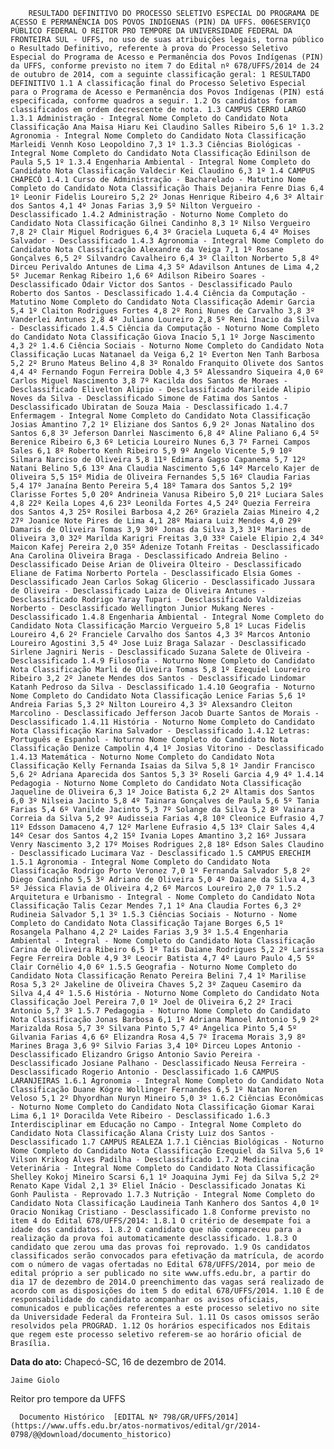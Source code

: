         RESULTADO DEFINITIVO DO PROCESSO SELETIVO ESPECIAL DO PROGRAMA DE ACESSO E PERMANÊNCIA DOS POVOS INDÍGENAS (PIN) DA UFFS. 006ESERVIÇO PÚBLICO FEDERAL O REITOR PRO TEMPORE DA UNIVERSIDADE FEDERAL DA FRONTEIRA SUL - UFFS, no uso de suas atribuições legais, torna público o Resultado Definitivo, referente à prova do Processo Seletivo Especial do Programa de Acesso e Permanência dos Povos Indígenas (PIN) da UFFS, conforme previsto no item 7 do Edital nº 678/UFFS/2014 de 24 de outubro de 2014, com a seguinte classificação geral: 1 RESULTADO DEFINITIVO 1.1 A classificação final do Processo Seletivo Especial para o Programa de Acesso e Permanência dos Povos Indígenas (PIN) está especificada, conforme quadros a seguir. 1.2 Os candidatos foram classificados em ordem decrescente de nota. 1.3 CAMPUS CERRO LARGO 1.3.1 Administração - Integral Nome Completo do Candidato Nota Classificação Ana Maisa Hiaru Kei Claudino Salles Ribeiro 5,6 1º 1.3.2 Agronomia - Integral Nome Completo do Candidato Nota Classificação Marleidi Vennh Koso Leopoldino 7,3 1º 1.3.3 Ciências Biológicas - Integral Nome Completo do Candidato Nota Classificação Edinilson de Paula 5,5 1º 1.3.4 Engenharia Ambiental - Integral Nome Completo do Candidato Nota Classificação Valdecir Kei Claudino 6,3 1º 1.4 CAMPUS CHAPECÓ 1.4.1 Curso de Administração - Bacharelado - Matutino Nome Completo do Candidato Nota Classificação Thais Dejanira Fenre Dias 6,4 1º Leonir Fidelis Loureiro 5,2 2º Jonas Henrique Ribeiro 4,6 3º Altair dos Santos 4,1 4º Jonas Farias 3,9 5º Nilton Vergueiro - Desclassificado 1.4.2 Administração - Noturno Nome Completo do Candidato Nota Classificação Gilnei Candinho 8,3 1º Nilso Vergueiro 7,8 2º Clair Miguel Rodrigues 6,4 3º Graciela Luqueta 6,4 4º Moises Salvador - Desclassificado 1.4.3 Agronomia - Integral Nome Completo do Candidato Nota Classificação Alexandre da Veiga 7,1 1º Rosane Gonçalves 6,5 2º Silvandro Cavalheiro 6,4 3º Clailton Norberto 5,8 4º Dirceu Perivaldo Antunes de Lima 4,3 5º Adavilson Antunes de Lima 4,2 5º Jucemar Renkag Ribeiro 1,6 6º Adilson Ribeiro Soares - Desclassificado Odair Victor dos Santos - Desclassificado Paulo Roberto dos Santos - Desclassificado 1.4.4 Ciência da Computação - Matutino Nome Completo do Candidato Nota Classificação Ademir Garcia 5,4 1º Claiton Rodrigues Fortes 4,8 2º Roni Nunes de Carvalho 3,8 3º Vanderlei Antunes 2,8 4º Juliano Loureiro 2,8 5º Reni Inacio da Silva - Desclassificado 1.4.5 Ciência da Computação - Noturno Nome Completo do Candidato Nota Classificação Giova Inacio 5,1 1º Jorge Nascimento 4,3 2º 1.4.6 Ciência Sociais - Noturno Nome Completo do Candidato Nota Classificação Lucas Natanael da Veiga 6,2 1º Everton Nen Tanh Barbosa 5,2 2º Bruno Mateus Belino 4,8 3º Ronaldo Franquito Olivete dos Santos 4,4 4º Fernando Fogun Ferreira Doble 4,3 5º Alessandro Siqueira 4,0 6º Carlos Miguel Nascimento 3,8 7º Kacilda dos Santos de Moraes - Desclassificado Elivelton Alipio - Desclassificado Marileide Alipio Noves da Silva - Desclassificado Simone de Fatima dos Santos - Desclassificado Ubiratan de Souza Maia - Desclassificado 1.4.7 Enfermagem - Integral Nome Completo do Candidato Nota Classificação Josias Amantino 7,2 1º Eliziane dos Santos 6,9 2º Jonas Natalino dos Santos 6,8 3º Jeferson Danrlei Nascimento 6,8 4º Aline Paliano 6,4 5º Berenice Ribeiro 6,3 6º Leticia Loureiro Nunes 6,3 7º Farnei Campos Sales 6,1 8º Roberto Kenh Ribeiro 5,9 9º Angelo Vicente 5,9 10º Silmara Narciso de Oliveira 5,8 11º Edimara Gagso Capanema 5,7 12º Natani Belino 5,6 13º Ana Claudia Nascimento 5,6 14º Marcelo Kajer de Oliveira 5,5 15º Midia de Oliveira Fernandes 5,5 16º Claudia Farias 5,4 17º Janaína Bento Pereira 5,4 18º Tamara dos Santos 5,2 19º Clarisse Fortes 5,0 20º Andrineia Vanusa Ribeiro 5,0 21º Luciara Sales 4,8 22º Keila Lopes 4,6 23º Leonilda Fortes 4,5 24º Quezia Ferreira dos Santos 4,3 25º Rosilei Barbosa 4,2 26º Graziela Zaias Mineiro 4,2 27º Joanice Note Pires de Lima 4,1 28º Maiara Luiz Mendes 4,0 29º Damaris de Oliveira Tomas 3,9 30º Jonas da Silva 3,3 31º Marines de Oliveira 3,0 32º Marilda Karigri Freitas 3,0 33º Caiele Elipio 2,4 34º Maicon Kafej Pereira 2,0 35º Adenize Totanh Freitas - Desclassificado Ana Carolina Oliveira Braga - Desclassificado Andreia Belino - Desclassificado Deise Arian de Oliveira Olteiro - Desclassificado Eliane de Fatima Norberto Portela - Desclassificado Elsia Gomes - Desclassificado Jean Carlos Sokag Glicerio - Desclassificado Jussara de Oliveira - Desclassificado Laiza de Oliveira Antunes - Desclassificado Rodrigo Yaray Tupari - Desclassificado Valdizeias Norberto - Desclassificado Wellington Junior Mukang Neres - Desclassificado 1.4.8 Engenharia Ambiental - Integral Nome Completo do Candidato Nota Classificação Marcio Vergueiro 5,8 1º Lucas Fidelis Loureiro 4,6 2º Franciele Carvalho dos Santos 4,3 3º Marcos Antonio Loureiro Agostini 3,5 4º Jose Luiz Braga Salazar - Desclassificado Sirlene Jagniri Neris - Desclassificado Suzana Salete de Oliveira - Desclassificado 1.4.9 Filosofia - Noturno Nome Completo do Candidato Nota Classificação Marli de Oliveira Tomas 5,8 1º Ezequiel Loureiro Ribeiro 3,2 2º Janete Mendes dos Santos - Desclassificado Lindomar Katanh Pedroso da Silva - Desclassificado 1.4.10 Geografia - Noturno Nome Completo do Candidato Nota Classificação Lenice Farias 5,6 1º Andreia Farias 5,3 2º Nilton Loureiro 4,3 3º Alexsandro Cleiton Marcolino - Desclassificado Jefferson Jacob Duarte Santos de Morais - Desclassificado 1.4.11 História - Noturno Nome Completo do Candidato Nota Classificação Karina Salvador - Desclassificado 1.4.12 Letras: Português e Espanhol - Noturno Nome Completo do Candidato Nota Classificação Denize Campolin 4,4 1º Josias Vitorino - Desclassificado 1.4.13 Matemática - Noturno Nome Completo do Candidato Nota Classificação Kelly Fernanda Isaias da Silva 5,8 1º Jandir Francisco 5,6 2º Adriana Aparecida dos Santos 5,3 3º Roseli Garcia 4,9 4º 1.4.14 Pedagogia - Noturno Nome Completo do Candidato Nota Classificação Jaqueline de Oliveira 6,3 1º Joice Batista 6,2 2º Altamis dos Santos 6,0 3º Nilseia Jacinto 5,8 4º Tainara Gonçalves de Paula 5,6 5º Tania Farias 5,4 6º Vanilde Jacinto 5,3 7º Solange da Silva 5,2 8º Vainara Correia da Silva 5,2 9º Audisseia Farias 4,8 10º Cleonice Eufrasio 4,7 11º Edsson Damaceno 4,7 12º Marlene Eufrasio 4,5 13º Clair Sales 4,4 14º Cesar dos Santos 4,2 15º Ivania Lopes Amantino 3,2 16º Jussara Venry Nascimento 3,2 17º Moises Rodrigues 2,8 18º Edson Sales Claudino - Desclassificado Lucimara Vaz - Desclassificado 1.5 CAMPUS ERECHIM 1.5.1 Agronomia - Integral Nome Completo do Candidato Nota Classificação Rodrigo Porto Veronez 7,0 1º Fernanda Salvador 5,8 2º Diego Candinho 5,5 3º Adriano de Oliveira 5,0 4º Daiane da Silva 4,3 5º Jéssica Flavia de Oliveira 4,2 6º Marcos Loureiro 2,0 7º 1.5.2 Arquitetura e Urbanismo - Integral - Nome Completo do Candidato Nota Classificação Talis Cezar Mendes 7,1 1º Ana Claudia Fortes 6,3 2º Rudineia Salvador 5,1 3º 1.5.3 Ciências Sociais - Noturno - Nome Completo do Candidato Nota Classificação Tajane Borges 6,5 1º Rosangela Palhano 4,2 2º Laides Farias 3,9 3º 1.5.4 Engenharia Ambiental - Integral - Nome Completo do Candidato Nota Classificação Carina de Oliveira Ribeiro 6,5 1º Taís Daiane Rodrigues 5,2 2º Larissa Fegre Ferreira Doble 4,9 3º Leocir Batista 4,7 4º Lauro Paulo 4,5 5º Clair Cornélio 4,0 6º 1.5.5 Geografia - Noturno Nome Completo do Candidato Nota Classificação Renato Pereira Belini 7,4 1º Marilise Rosa 5,3 2º Jakeline de Oliveira Chaves 5,2 3º Zaqueu Casemiro da Silva 4,4 4º 1.5.6 História - Noturno Nome Completo do Candidato Nota Classificação Joel Pereira 7,0 1º Joel de Oliveira 6,2 2º Iraci Antonio 5,7 3º 1.5.7 Pedagogia - Noturno Nome Completo do Candidato Nota Classificação Jonas Barbosa 6,1 1º Adriana Manoel Antonio 5,9 2º Marizalda Rosa 5,7 3º Silvana Pinto 5,7 4º Angelica Pinto 5,4 5º Gilvania Farias 4,6 6º Elizandra Rosa 4,5 7º Iracema Morais 3,9 8º Marines Braga 3,6 9º Silvio Farias 3,4 10º Dirceu Lopes Antonio - Desclassificado Elizandro Grigso Antonio Savio Pereira - Desclassificado Josiane Palhano - Desclassificado Neusa Ferreira - Desclassificado Rogerio Antonio - Desclassificado 1.6 CAMPUS LARANJEIRAS 1.6.1 Agronomia - Integral Nome Completo do Candidato Nota Classificação Duane Kógre Wollinger Fernandes 6,5 1º Natan Noren Veloso 5,1 2º Dhyordhan Nuryn Mineiro 5,0 3º 1.6.2 Ciências Econômicas - Noturno Nome Completo do Candidato Nota Classificação Giomar Karai Lima 6,1 1º Doracilda Vete Ribeiro - Desclassificado 1.6.3 Interdisciplinar em Educação no Campo - Integral Nome Completo do Candidato Nota Classificação Alana Cristy Luiz dos Santos - Desclassificado 1.7 CAMPUS REALEZA 1.7.1 Ciências Biológicas - Noturno Nome Completo do Candidato Nota Classificação Ezequiel da Silva 5,6 1º Vilson Krikog Alves Padilha - Desclassificado 1.7.2 Medicina Veterinária - Integral Nome Completo do Candidato Nota Classificação Shelley Kokoj Mineiro Scarsi 6,1 1º Joaquina Jymi Fej da Silva 5,2 2º Renato Kape Vidal 2,1 3º Eliel Inácio - Desclassificado Jonatas Ki Gonh Paulista - Reprovado 1.7.3 Nutrição - Integral Nome Completo do Candidato Nota Classificação Laudineia Tanh Kanhero dos Santos 4,0 1º Oracio Nonikag Cristiano - Desclassificado 1.8 Conforme previsto no item 4 do Edital 678/UFFS/2014: 1.8.1 O critério de desempate foi a idade dos candidatos. 1.8.2 O candidato que não compareceu para a realização da prova foi automaticamente desclassificado. 1.8.3 O candidato que zerou uma das provas foi reprovado. 1.9 Os candidatos classificados serão convocados para efetivação da matrícula, de acordo com o número de vagas ofertadas no Edital 678/UFFS/2014, por meio de edital próprio a ser publicado no site www.uffs.edu.br, a partir do dia 17 de dezembro de 2014.O preenchimento das vagas será realizado de acordo com as disposições do item 5 do edital 678/UFFS/2014. 1.10 É de responsabilidade do candidato acompanhar os avisos oficiais, comunicados e publicações referentes a este processo seletivo no site da Universidade Federal da Fronteira Sul. 1.11 Os casos omissos serão resolvidos pela PROGRAD. 1.12 Os horários especificados nos Editais que regem este processo seletivo referem-se ao horário oficial de Brasília. 

   **Data do ato:** Chapecó-SC, 16 de dezembro de 2014.   
 

    Jaime Giolo   
 Reitor pro tempore da UFFS 

      Documento Histórico  [EDITAL Nº 798/GR/UFFS/2014](https://www.uffs.edu.br/atos-normativos/edital/gr/2014-0798/@@download/documento_historico)     
      